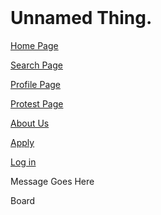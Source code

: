 <!DOCTYPE html>
<html>
  <head>
    <link rel="stylesheet" type="text/css" href="sytle.css">
  </head>
  <body>
    <div class="header">
      <br><h1>Unnamed Thing.</h1>
    </div>
    <div class="nav">
      <a class="left active" href="#"><p>Home Page</p></a>
      <a class="left" href="/Search Page"><p>Search Page</p></a>
      <a class="left" href="/Profile Page"><p>Profile Page</p></a>
      <a class="left" href="/Protest Page"><p>Protest Page</p></a>
      <a class="left" href="/About Us"><p>About Us</p></a>
      <a class="right" href="/Apply"><p>Apply</p></a>
      <a class="right" href="/Log in"><p>Log in</p></a>
    </div>
    <div class="content">
      <div class="message">
        <p>Message Goes Here</p>
      </div>
      <div class="board">
        <p>Board</p>
      </div>
    </div>
  </body>
</html>

